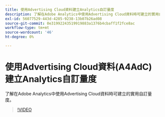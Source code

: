 ```yaml
---
title: 使用Advertising Cloud資料建立Analytics自訂量度
description: 了解在Adobe Analytics中使用Advertising Cloud資料時可建立的實用自訂量度。
exl-id: 56077529-443d-4285-9238-13b07b26ad08
source-git-commit: 0e31992243519919883a1376b4cbaff1f2fce8ac
workflow-type: tm+mt
source-wordcount: '46'
ht-degree: 0%

---
```


# 使用Advertising Cloud資料(A4AdC)建立Analytics自訂量度

了解在Adobe Analytics中使用Advertising Cloud資料時可建立的實用自訂量度。  

>[!VIDEO](https://video.tv.adobe.com/v/33919)
